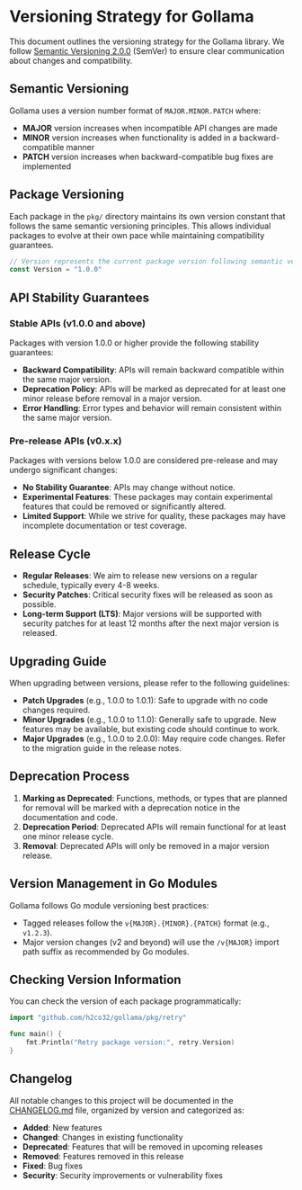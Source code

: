 # Versioning Strategy for Gollama

This document outlines the versioning strategy for the Gollama library. We follow [Semantic Versioning 2.0.0](https://semver.org/) (SemVer) to ensure clear communication about changes and compatibility.

## Semantic Versioning

Gollama uses a version number format of `MAJOR.MINOR.PATCH` where:

- **MAJOR** version increases when incompatible API changes are made
- **MINOR** version increases when functionality is added in a backward-compatible manner
- **PATCH** version increases when backward-compatible bug fixes are implemented

## Package Versioning

Each package in the `pkg/` directory maintains its own version constant that follows the same semantic versioning principles. This allows individual packages to evolve at their own pace while maintaining compatibility guarantees.

```go
// Version represents the current package version following semantic versioning.
const Version = "1.0.0"
```

## API Stability Guarantees

### Stable APIs (v1.0.0 and above)

Packages with version 1.0.0 or higher provide the following stability guarantees:

- **Backward Compatibility**: APIs will remain backward compatible within the same major version.
- **Deprecation Policy**: APIs will be marked as deprecated for at least one minor release before removal in a major version.
- **Error Handling**: Error types and behavior will remain consistent within the same major version.

### Pre-release APIs (v0.x.x)

Packages with versions below 1.0.0 are considered pre-release and may undergo significant changes:

- **No Stability Guarantee**: APIs may change without notice.
- **Experimental Features**: These packages may contain experimental features that could be removed or significantly altered.
- **Limited Support**: While we strive for quality, these packages may have incomplete documentation or test coverage.

## Release Cycle

- **Regular Releases**: We aim to release new versions on a regular schedule, typically every 4-8 weeks.
- **Security Patches**: Critical security fixes will be released as soon as possible.
- **Long-term Support (LTS)**: Major versions will be supported with security patches for at least 12 months after the next major version is released.

## Upgrading Guide

When upgrading between versions, please refer to the following guidelines:

- **Patch Upgrades** (e.g., 1.0.0 to 1.0.1): Safe to upgrade with no code changes required.
- **Minor Upgrades** (e.g., 1.0.0 to 1.1.0): Generally safe to upgrade. New features may be available, but existing code should continue to work.
- **Major Upgrades** (e.g., 1.0.0 to 2.0.0): May require code changes. Refer to the migration guide in the release notes.

## Deprecation Process

1. **Marking as Deprecated**: Functions, methods, or types that are planned for removal will be marked with a deprecation notice in the documentation and code.
2. **Deprecation Period**: Deprecated APIs will remain functional for at least one minor release cycle.
3. **Removal**: Deprecated APIs will only be removed in a major version release.

## Version Management in Go Modules

Gollama follows Go module versioning best practices:

- Tagged releases follow the `v{MAJOR}.{MINOR}.{PATCH}` format (e.g., `v1.2.3`).
- Major version changes (v2 and beyond) will use the `/v{MAJOR}` import path suffix as recommended by Go modules.

## Checking Version Information

You can check the version of each package programmatically:

```go
import "github.com/h2co32/gollama/pkg/retry"

func main() {
    fmt.Println("Retry package version:", retry.Version)
}
```

## Changelog

All notable changes to this project will be documented in the [CHANGELOG.md](CHANGELOG.md) file, organized by version and categorized as:

- **Added**: New features
- **Changed**: Changes in existing functionality
- **Deprecated**: Features that will be removed in upcoming releases
- **Removed**: Features removed in this release
- **Fixed**: Bug fixes
- **Security**: Security improvements or vulnerability fixes
